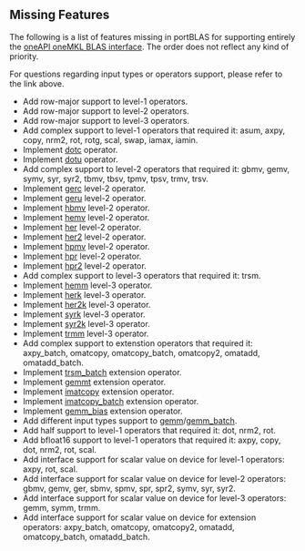 ## Missing Features

The following is a list of features missing in portBLAS for supporting entirely the [oneAPI oneMKL BLAS interface](https://oneapi-spec.uxlfoundation.org/specifications/oneapi/latest/elements/onemkl/source/domains/blas/blas).
The order does not reflect any kind of priority.

For questions regarding input types or operators support, please refer to the link above.

- Add row-major support to level-1 operators.
- Add row-major support to level-2 operators.
- Add row-major support to level-3 operators.
- Add complex support to level-1 operators that required it: asum, axpy, copy, nrm2, rot, rotg, scal, swap, iamax, iamin.
- Implement [dotc](https://oneapi-spec.uxlfoundation.org/specifications/oneapi/latest/elements/onemkl/source/domains/blas/dotc.html#onemkl-blas-dotc) operator.
- Implement [dotu](https://oneapi-spec.uxlfoundation.org/specifications/oneapi/latest/elements/onemkl/source/domains/blas/dotu.html#onemkl-blas-dotu) operator.
- Add complex support to level-2 operators that required it: gbmv, gemv, symv, syr, syr2, tbmv, tbsv, tpmv, tpsv, trmv, trsv.
- Implement [gerc](https://oneapi-spec.uxlfoundation.org/specifications/oneapi/latest/elements/onemkl/source/domains/blas/gerc.html#onemkl-blas-gerc) level-2 operator.
- Implement [geru](https://oneapi-spec.uxlfoundation.org/specifications/oneapi/latest/elements/onemkl/source/domains/blas/geru.html#onemkl-blas-geru) level-2 operator.
- Implement [hbmv](https://oneapi-spec.uxlfoundation.org/specifications/oneapi/latest/elements/onemkl/source/domains/blas/hbmv.html#onemkl-blas-hbmv) level-2 operator.
- Implement [hemv](https://oneapi-spec.uxlfoundation.org/specifications/oneapi/latest/elements/onemkl/source/domains/blas/hemv.html#onemkl-blas-hemv) level-2 operator.
- Implement [her](https://oneapi-spec.uxlfoundation.org/specifications/oneapi/latest/elements/onemkl/source/domains/blas/her.html#onemkl-blas-her) level-2 operator.
- Implement [her2](https://oneapi-spec.uxlfoundation.org/specifications/oneapi/latest/elements/onemkl/source/domains/blas/her2.html#onemkl-blas-her2) level-2 operator.
- Implement [hpmv](https://oneapi-spec.uxlfoundation.org/specifications/oneapi/latest/elements/onemkl/source/domains/blas/hpmv.html#onemkl-blas-hpmv) level-2 operator.
- Implement [hpr](https://oneapi-spec.uxlfoundation.org/specifications/oneapi/latest/elements/onemkl/source/domains/blas/hpr.html#onemkl-blas-hpr) level-2 operator.
- Implement [hpr2](https://oneapi-spec.uxlfoundation.org/specifications/oneapi/latest/elements/onemkl/source/domains/blas/hpr2.html#onemkl-blas-hpr2) level-2 operator.
- Add complex support to level-3 operators that required it: trsm.
- Implement [hemm](https://oneapi-spec.uxlfoundation.org/specifications/oneapi/latest/elements/onemkl/source/domains/blas/hemm#onemkl-blas-hemm) level-3 operator.
- Implement [herk](https://oneapi-spec.uxlfoundation.org/specifications/oneapi/latest/elements/onemkl/source/domains/blas/herk#onemkl-blas-herk) level-3 operator.
- Implement [her2k](https://oneapi-spec.uxlfoundation.org/specifications/oneapi/latest/elements/onemkl/source/domains/blas/her2k#onemkl-blas-her2k) level-3 operator.
- Implement [syrk](https://oneapi-spec.uxlfoundation.org/specifications/oneapi/latest/elements/onemkl/source/domains/blas/syrk.html#onemkl-blas-syrk) level-3 operator.
- Implement [syr2k](https://oneapi-spec.uxlfoundation.org/specifications/oneapi/latest/elements/onemkl/source/domains/blas/syr2k.html#onemkl-blas-syr2k) level-3 operator.
- Implement [trmm](https://oneapi-spec.uxlfoundation.org/specifications/oneapi/latest/elements/onemkl/source/domains/blas/trmm.html#onemkl-blas-trmm) level-3 operator.
- Add complex support to extenstion operators that required it: axpy_batch, omatcopy, omatcopy_batch, omatcopy2, omatadd, omatadd_batch.
- Implement [trsm_batch](https://oneapi-spec.uxlfoundation.org/specifications/oneapi/latest/elements/onemkl/source/domains/blas/trsm_batch.html#onemkl-blas-trsm-batch) extension operator.
- Implement [gemmt](https://oneapi-spec.uxlfoundation.org/specifications/oneapi/latest/elements/onemkl/source/domains/blas/gemmt.html#onemkl-blas-gemmt) extension operator.
- Implement [imatcopy](https://oneapi-spec.uxlfoundation.org/specifications/oneapi/latest/elements/onemkl/source/domains/blas/imatcopy#onemkl-blas-imatcopy) extension operator.
- Implement [imatcopy_batch](https://oneapi-spec.uxlfoundation.org/specifications/oneapi/latest/elements/onemkl/source/domains/blas/imatcopy_batch#onemkl-blas-imatcopy-batch) extension operator.
- Implement [gemm_bias](https://oneapi-spec.uxlfoundation.org/specifications/oneapi/latest/elements/onemkl/source/domains/blas/gemm_bias.html#onemkl-blas-gemm-bias) extension operator.
- Add different input types support to [gemm](https://oneapi-spec.uxlfoundation.org/specifications/oneapi/latest/elements/onemkl/source/domains/blas/gemm#onemkl-blas-gemm)/[gemm_batch](https://oneapi-spec.uxlfoundation.org/specifications/oneapi/latest/elements/onemkl/source/domains/blas/gemm_batch#onemkl-blas-gemm-batch). 
- Add half support to level-1 operators that required it: dot, nrm2, rot.
- Add bfloat16 support to level-1 operators that required it: axpy, copy, dot, nrm2, rot, scal.
- Add interface support for scalar value on device for level-1 operators: axpy, rot, scal.
- Add interface support for scalar value on device for level-2 operators: gbmv, gemv, ger, sbmv, spmv, spr, spr2, symv, syr, syr2.
- Add interface support for scalar value on device for level-3 operators: gemm, symm, trmm.
- Add interface support for scalar value on device for extension operators: axpy_batch, omatcopy, omatcopy2, omatadd, omatcopy_batch, omatadd_batch.
